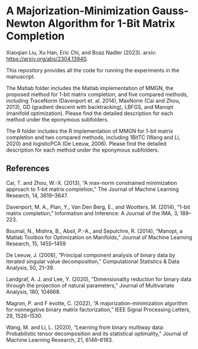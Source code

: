 
# A Majorization-Minimization Gauss-Newton Algorithm for 1-Bit Matrix Completion

Xiaoqian Liu, Xu Han, Eric Chi, and Boaz Nadler (2023). arxiv: https://arxiv.org/abs/2304.13940. 

This repository provides all the code for running the experiments in the manuscript.  

The Matlab folder includes the Matlab implementation of MMGN, the proposed method for 1-bit matrix completion, and five compared methods, including TraceNorm (Davenport et. al. 2014), MaxNorm (Cai and Zhou, 2013), GD (gradient descent with backtracking), LBFGS, and Manopt (manifold optimization). Please find the detailed description for each method under the eponymous subfolders. 

The R folder includes the R implementation of MMGN for 1-bit matrix completion and two compared methods, including 1BitTC (Wang and Li, 2020) and logisticPCA (De Leeuw, 2006). Please find the detailed description for each method under the eponymous subfolders. 

## References

Cai, T. and Zhou, W.-X. (2013), “A max-norm constrained minimization approach to 1-bit matrix completion,” The Journal of Machine Learning Research, 14, 3619–3647.

Davenport, M. A., Plan, Y., Van Den Berg, E., and Wootters, M. (2014), “1-bit matrix completion,” Information and Inference: A Journal of the IMA, 3, 189–223.

Boumal, N., Mishra, B., Absil, P.-A., and Sepulchre, R. (2014), “Manopt, a Matlab Toolbox for Optimization on Manifolds,” Journal of Machine Learning Research, 15, 1455–1459

De Leeuw, J. (2006), “Principal component analysis of binary data by iterated singular value decomposition,” Computational Statistics \& Data Analysis, 50, 21–39.

Landgraf, A. J. and Lee, Y. (2020), “Dimensionality reduction for binary data through the projection of natural parameters,” Journal of Multivariate Analysis, 180, 104668.

Magron, P. and F ́evotte, C. (2022), “A majorization-minimization algorithm for nonnegative binary matrix factorization,” IEEE Signal Processing Letters, 29, 1526–1530.

Wang, M. and Li, L. (2020), “Learning from binary multiway data: Probabilistic tensor decomposition and its statistical optimality,” Journal of Machine Learning Research, 21, 6146–6183.
